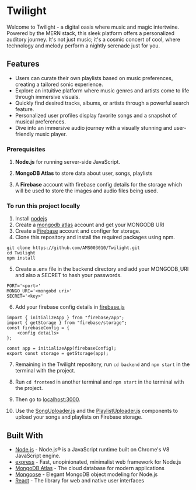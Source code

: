 # Twilight
Welcome to Twilight - a digital oasis where music and magic intertwine. Powered by the MERN stack, this sleek platform offers a personalized auditory journey. It's not just music; it's a cosmic concert of cool, where technology and melody perform a nightly serenade just for you.

## Features
* Users can curate their own playlists based on music preferences, creating a tailored sonic experience.
* Explore an intuitive platform where music genres and artists come to life through immersive visuals.
* Quickly find desired tracks, albums, or artists through a powerful search feature.
* Personalized user profiles display favorite songs and a snapshot of musical preferences.
* Dive into an immersive audio journey with a visually stunning and user-friendly music player.

### Prerequisites

1. **Node.js** for running server-side JavaScript. 

2. **MongoDB Atlas** to store data about user, songs, playlists

3. A **Firebase** account with firebase config details for the storage which will be used to store the images and audio files being used.

### To run this project locally
1. Install [nodejs](https://nodejs.org/en)
2. Create a [mongodb atlas](https://www.mongodb.com/atlas/database) account and get your MONGODB URI
3. Create a [Firebase]("https://firebase.google.com/") account and configer for storage.
4. Clone this repository and install the required packages using npm.

```
git clone https://github.com/AMS003010/Twilight.git
cd Twilight
npm install
```

5. Create a .env file in the backend directory and add your MONGODB_URI and also a SECRET to hash your passwords.

```
PORT='<port>'
MONGO_URI='<mongobd uri>'
SECRET='<key>'
```
6. Add your firebase config details in [firebase.js]("")

```
import { initializeApp } from "firebase/app";
import { getStorage } from "firebase/storage";
const firebaseConfig = {
    <config details>
};

const app = initializeApp(firebaseConfig);
export const storage = getStorage(app);
```

7. Remaining in the Twilight repository, run ```cd backend```  and ```npm start``` in the terminal with the project.  

9. Run ```cd frontend``` in another terminal and ```npm start``` in the terminal with the project.

10. Then go to [localhost:3000](http://localhost:3000/).

11. Use the [SongUploader.js]("") and the [PlaylistUploader.js]("") components to upload your songs and playlists on Firebase storage.



## Built With

- [Node.js](https://nodejs.org) - Node.js® is a JavaScript runtime built on Chrome's V8 JavaScript engine.
- [express](https://expressjs.com//) - Fast, unopinionated, minimalist web framework for Node.js
- [MongoDB Atlas](https://www.mongodb.com/atlas/database) - The cloud database for modern applications
- [Mongoose](https://mongoosejs.com/) - Elegant MongoDB object modeling for Node.js
- [React](https://react.dev/) - The library for web and native user interfaces
